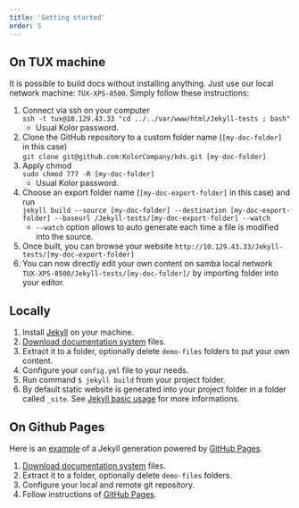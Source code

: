 ```yaml
---
title: 'Getting started'
order: 5
---
```

## On TUX machine

It is possible to build docs without installing anything. Just use our local network machine: `TUX-XPS-8500`. Simply follow these instructions:

1. Connect via ssh on your computer <br>`ssh -t tux@10.129.43.33 "cd ../../var/www/html/Jekyll-tests ; bash"`
    * Usual Kolor password.
2. Clone the GitHub repository to a custom folder name (`[my-doc-folder]` in this case) <br>`git clone git@github.com:KolorCompany/kds.git [my-doc-folder]`
3. Apply chmod <br>`sudo chmod 777 -R [my-doc-folder]`
    * Usual Kolor password.
4. Choose an export folder name (`[my-doc-export-folder]` in this case) and run <br>`jekyll build --source [my-doc-folder] --destination [my-doc-export-folder] --baseurl /Jekyll-tests/[my-doc-export-folder] --watch`
    * `--watch` option allows to auto generate each time a file is modified into the source.
7. Once built, you can browse your website `http://10.129.43.33/Jekyll-tests/[my-doc-export-folder]`
8. You can now directly edit your own content on samba local network `TUX-XPS-8500/Jekyll-tests/[my-doc-folder]/` by importing folder into your editor.

## Locally

1. Install [Jekyll](https://jekyllrb.com/docs/installation/) on your machine.
2. [Download documentation system](https://github.com/KolorCompany/kds/archive/master.zip) files.
3. Extract it to a folder, optionally delete `demo-files` folders to put your own content.
4. Configure your `config.yml` file to your needs.
5. Run command `$ jekyll build` from your project folder.
6. By default static website is generated into your project folder in a folder called `_site`. See [Jekyll basic usage](https://jekyllrb.com/docs/usage/) for more informations.

## On Github Pages

Here is an [example](https://kolorcompany.github.io/kds/) of a Jekyll generation powered by [GitHub Pages](https://pages.github.com/).

1. [Download documentation system](https://github.com/KolorCompany/kds/archive/master.zip) files.
2. Extract it to a folder, optionally delete `demo-files` folders.
3. Configure your local and remote git repository.
4. Follow instructions of [GitHub Pages](https://pages.github.com/).
